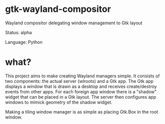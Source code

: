 # gtk-wayland-compositor
Wayland compositor delegating window management to Gtk layout

Status: alpha

Language: Python

# what?

This project aims to make creating Wayland managers simple.
It consists of two components: the actual server (wlroots) and a Gtk app.
The Gtk app displays a window that is drawn as a desktop and receives create/destroy events from other apps.
For each foreign app window there is a "shadow" widget that can be placed in a Gtk layout.
The server then configures app windows to mimick geometry of the shadow widget.

Making a tiling window manager is as simple as placing Gtk.Box in the root window.
